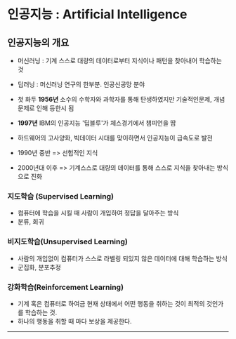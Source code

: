 
# 인공지능 : Artificial Intelligence

## 인공지능의 개요 
- 머신러닝 : 기계 스스로 대량의 데이터로부터 지식이나 패턴을 찾아내어 학습하는 것
- 딥러닝 : 머신러닝 연구의 한부분. 인공신공망 분야

- 첫 화두 **1956년** 소수의 수학자와 과학자를 통해 탄생하였지만 기술적인문제, 개념 문제로 인해 등한시 됨 
- **1997년** IBM의 인공지능 '딥블루'가 체스경기에서 챔피언을 땀 
- 하드웨어의 고사양화, 빅데이터 시대를 맞이하면서 인공지능이 급속도로 발전
- 1990년 중반 => 선험적인 지식 
- 2000년대 이후 => 기계스스로 대량의 데이터를 통해 스스로 지식을 찾아내는 방식으로 진화


### 지도학습 (Supervised Learning)
  - 컴퓨터에 학습을 시킬 때 사람이 개입하여 정답을 달아주는 방식
  - 분류, 회귀
### 비지도학습(Unsupervised Learning)
  - 사람의 개입없이 컴퓨터가 스스로 라벨링 되있지 않은 데이터에 대해 학습하는 방식
  - 군집화, 분포추정
### 강화학습(Reinforcement Learning)
  - 기계 혹은 컴퓨터로 하여금 현재 상태에서 어떤 행동을 취하는 것이 최적의 것인가를 학습하는 것. 
  - 하나의 행동을 취할 때 마다 보상을 제공한다.

---